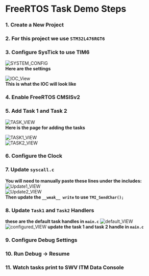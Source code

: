 # FreeRTOS Task Demo Steps

### 1. Create a New Project  
### 2. For this project we use `STM32L476RGT6`  
### 3. Configure SysTick to use TIM6  

![SYSTEM_CONFIG](docs/SYS_Config_Task_Demo.png)  
**Here are the settings**  

![IOC_View](docs/IOC_Config_View.png)  
**This is what the IOC will look like**

### 4. Enable FreeRTOS CMSISv2  
### 5. Add Task 1 and Task 2  

![TASK_VIEW](docs/RTOS_Task_Config_View.png)  
**Here is the page for adding the tasks**  

![TASK1_VIEW](docs/Task1_Config.png)  
![TASK2_VIEW](docs/Task2_Config.png)  

### 6. Configure the Clock  
### 7. Update `syscall.c`  

**You will need to manually paste these lines under the includes:**  
![Update1_VIEW](docs/SYSCALL_Update1.png)  
![Update2_VIEW](docs/SYSCALL_Update2.png)  
**Then update the `__weak__ write` to use `TMI_SendChar();`**

### 8. Update `Task1` and `Task2` Handlers  

**these are the default task handles in  `main.c`**
![default_VIEW](docs/DEFAULT_Task_Handles.png) 
![configured_VIEW](docs/CONFIG_Task_Handles.png) 
**update the task 1 and task 2 handle in  `main.c`**

### 9. Configure Debug Settings  
### 10. Run Debug → Resume  
### 11. Watch tasks print to SWV ITM Data Console  
